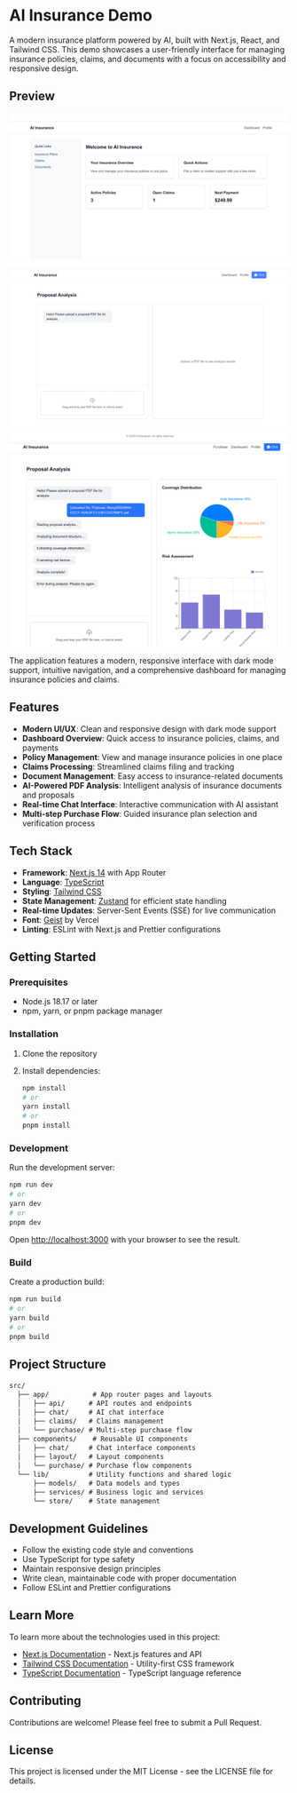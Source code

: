 # AI Insurance Demo

A modern insurance platform powered by AI, built with Next.js, React, and Tailwind CSS. This demo showcases a user-friendly interface for managing insurance policies, claims, and documents with a focus on accessibility and responsive design.

## Preview

![Home page](./public/preview.png)
![Proposal Analysis](./public/proposal-analysis.png)
![Analysis Result](./public/analysis-result.png)

The application features a modern, responsive interface with dark mode support, intuitive navigation, and a comprehensive dashboard for managing insurance policies and claims.

## Features

- **Modern UI/UX**: Clean and responsive design with dark mode support
- **Dashboard Overview**: Quick access to insurance policies, claims, and payments
- **Policy Management**: View and manage insurance policies in one place
- **Claims Processing**: Streamlined claims filing and tracking
- **Document Management**: Easy access to insurance-related documents
- **AI-Powered PDF Analysis**: Intelligent analysis of insurance documents and proposals
- **Real-time Chat Interface**: Interactive communication with AI assistant
- **Multi-step Purchase Flow**: Guided insurance plan selection and verification process

## Tech Stack

- **Framework**: [Next.js 14](https://nextjs.org) with App Router
- **Language**: [TypeScript](https://www.typescriptlang.org)
- **Styling**: [Tailwind CSS](https://tailwindcss.com)
- **State Management**: [Zustand](https://zustand-demo.pmnd.rs/) for efficient state handling
- **Real-time Updates**: Server-Sent Events (SSE) for live communication
- **Font**: [Geist](https://vercel.com/font) by Vercel
- **Linting**: ESLint with Next.js and Prettier configurations

## Getting Started

### Prerequisites

- Node.js 18.17 or later
- npm, yarn, or pnpm package manager

### Installation

1. Clone the repository
2. Install dependencies:

   ```bash
   npm install
   # or
   yarn install
   # or
   pnpm install
   ```

### Development

Run the development server:

```bash
npm run dev
# or
yarn dev
# or
pnpm dev
```

Open [http://localhost:3000](http://localhost:3000) with your browser to see the result.

### Build

Create a production build:

```bash
npm run build
# or
yarn build
# or
pnpm build
```

## Project Structure

```
src/
  ├── app/           # App router pages and layouts
  │   ├── api/      # API routes and endpoints
  │   ├── chat/     # AI chat interface
  │   ├── claims/   # Claims management
  │   └── purchase/ # Multi-step purchase flow
  ├── components/    # Reusable UI components
  │   ├── chat/     # Chat interface components
  │   ├── layout/   # Layout components
  │   └── purchase/ # Purchase flow components
  └── lib/          # Utility functions and shared logic
      ├── models/   # Data models and types
      ├── services/ # Business logic and services
      └── store/    # State management
```

## Development Guidelines

- Follow the existing code style and conventions
- Use TypeScript for type safety
- Maintain responsive design principles
- Write clean, maintainable code with proper documentation
- Follow ESLint and Prettier configurations

## Learn More

To learn more about the technologies used in this project:

- [Next.js Documentation](https://nextjs.org/docs) - Next.js features and API
- [Tailwind CSS Documentation](https://tailwindcss.com/docs) - Utility-first CSS framework
- [TypeScript Documentation](https://www.typescriptlang.org/docs) - TypeScript language reference

## Contributing

Contributions are welcome! Please feel free to submit a Pull Request.

## License

This project is licensed under the MIT License - see the LICENSE file for details.
